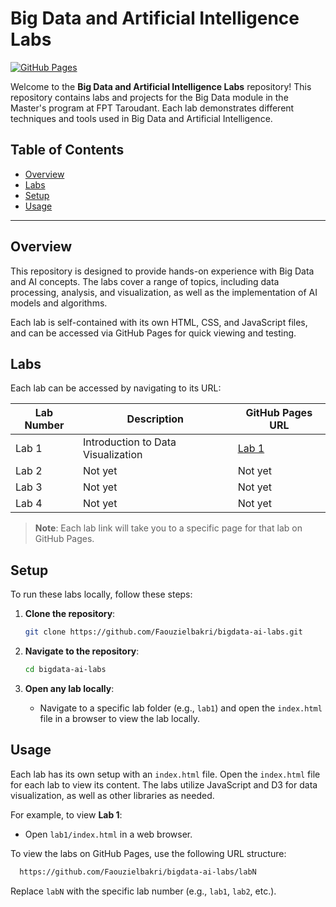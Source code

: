 # Big Data and Artificial Intelligence Labs

[![GitHub Pages](https://img.shields.io/badge/GitHub-Pages-brightgreen.svg)](https://faouzielbakri.github.io/bigdata-ai-labs/)

Welcome to the **Big Data and Artificial Intelligence Labs** repository! This repository contains labs and projects for the Big Data module in the Master's program at FPT Taroudant. Each lab demonstrates different techniques and tools used in Big Data and Artificial Intelligence.

## Table of Contents

- [Overview](#overview)
- [Labs](#labs)
- [Setup](#setup)
- [Usage](#usage)

---

## Overview

This repository is designed to provide hands-on experience with Big Data and AI concepts. The labs cover a range of topics, including data processing, analysis, and visualization, as well as the implementation of AI models and algorithms.

Each lab is self-contained with its own HTML, CSS, and JavaScript files, and can be accessed via GitHub Pages for quick viewing and testing.

## Labs

Each lab can be accessed by navigating to its URL:

| Lab Number | Description                        | GitHub Pages URL                                              |
| ---------- | ---------------------------------- | ------------------------------------------------------------- |
| Lab 1      | Introduction to Data Visualization | [Lab 1](https://faouzielbakri.github.io/bigdata-ai-labs/Lab1) |
| Lab 2      | Not yet                            | Not yet                                                       |
| Lab 3      | Not yet                            | Not yet                                                       |
| Lab 4      | Not yet                            | Not yet                                                       |

> **Note**: Each lab link will take you to a specific page for that lab on GitHub Pages.

## Setup

To run these labs locally, follow these steps:

1. **Clone the repository**:

   ```bash
   git clone https://github.com/Faouzielbakri/bigdata-ai-labs.git
   ```

2. **Navigate to the repository**:

   ```bash
   cd bigdata-ai-labs
   ```

3. **Open any lab locally**:
   - Navigate to a specific lab folder (e.g., `lab1`) and open the `index.html` file in a browser to view the lab locally.

## Usage

Each lab has its own setup with an `index.html` file. Open the `index.html` file for each lab to view its content. The labs utilize JavaScript and D3 for data visualization, as well as other libraries as needed.

For example, to view **Lab 1**:

- Open `lab1/index.html` in a web browser.

To view the labs on GitHub Pages, use the following URL structure:

```bash
  https://github.com/Faouzielbakri/bigdata-ai-labs/labN
```

Replace `labN` with the specific lab number (e.g., `lab1`, `lab2`, etc.).

